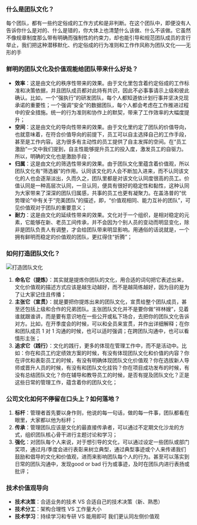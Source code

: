 ### **什么是团队文化？**
每个团队，都有一些约定俗成的工作方式和是非判断。在这个团队中，即便没有人告诉你什么是对的、什么是错的，你大体上也清楚什么该做、什么不该做。它虽然不像规章制度那么带有明确而强制性的约束力，却也能引导和规范团队成员的言行举止，我们把这种潜移默化、约定俗成的行为准则和工作作风称为团队文化——无形的手

### **鲜明的团队文化及价值观能给团队带来什么好处？**
- **效率**：这是由文化的秩序性带来的效果。由于文化里包含着约定俗成的工作标准和决策依据，并且团队成员都对此持有共识，因此不必事事请示上级和彼此确认。比如，一个“强执行”的研发团队，每个人都知道依计划行事并坚决兑现承诺的重要性；一个强调“安全”的数据团队，每个人都会考虑在工作推进过程中的安全措施。统一的行为准则和协作上的默契，带来了工作效率的大幅度提升；
- **空间**：这是由文化的导向性带来的效果。由于文化里约定了团队的价值导向，也就意味着，在符合价值导向的前提下，员工可以自主选择自己的工作手段，甚至是工作内容。这为很多有主动性的员工提供了自主发挥的空间。在“员工激励”一文中我们提到，自主性能够提升员工的投入度，激发员工的自驱力。所以，明确的文化也是激励手段；
- **归属**：这是由文化的筛选性带来的效果。由于团队文化里蕴含着价值观，所以团队文化有“筛选器”的作用。认同该文化的人会不断加入进来，而不认同该文化的人也会逐渐淡出，久而久之，团队里都是对该文化认同度很高的员工。价值认同是一种高层次认同，一旦认同，便具有很好的稳定性和黏性，这种认同为大家带来了深深的团队归属感，共事的员工也更有凝聚力。在盖洛普的“优势理论”中有关于“完美团队”的描述，即，“价值观相同、能力互补的团队”，可见价值观对于团队的重要意义；
- **耐力**：这是由文化的延续性带来的效果。文化对于一个组织，是相对稳定的元素，它能够在新、老员工间传承，并不会因为个别人员的变动而明显变化，除非是团队负责人有调整，才会给团队带来明显影响。用通俗的话说就是，一个拥有鲜明而稳定的价值观的团队，更扛得住“折腾”；

### **如何打造团队文化？**
![打造团队文化]()
1) **命名它（提炼）**：其实就是提炼你团队的文化，用合适的词句把它表述出来，文化价值观的描述方式应该是越生动越好，而不是越简练越好，因为目的是为了让大家记住且传播；
2) **主张它（宣贯）**：就是要把你提炼出来的团队文化，宣贯给整个团队成员，甚至还包括上级和合作的兄弟团队。主张团队文化并不是要你做“祥林嫂”，见着谁就跟谁讲，而是要有意识地在一些公开或私下场合，去把你的团队文化告诉对方。比如，在开季度会的时候，可以和全员来宣贯，并作出详细解释；在你和团队成员 1 对 1 沟通的时候，也可以适时强调；在跨团队沟通中，也可以看情形主张；
3) **追求它（践行）**：文化的践行，更多的体现在管理工作中，而不是活动中。比如：你在和员工约定绩效方案的时候，有没有体现团队文化和价值的内容？你在评优和表彰员工的时候，有没有明确体现团队文化价值观？你在选拔新人导师或晋升人员的时候，有没有和团队文化挂钩？你在项目成功发布的时候，有没有总结团队文化？你在辅导和教导员工的时候，是否有提及团队文化？正是这些日常的管理工作，蕴含着你的团队文化；


### **公司文化如何不停留在口头上？如何落地？**
1) **标杆**：管理者首先要以身作则，他说的每一句话，做的每一件事，团队都看在眼里，大家都以他为标杆；
2) **传承**：管理团队应该是文化的最直接传承者，可以通过不定期文化沙龙的方式，组织团队核心骨干进行主题讨论和学习；
3) **强化**：对团队每个人来说，对于想引导的文化，可以通过设定一些团队或部门奖项，通过月/季度会进行表彰来树立典型，通过典型事迹或个人来传递我们鼓励和倡导的文化和价值观，进而来影响团队每个人的行为。甚至可以落实到日常的团队沟通中，发现good or  bad 行为或事迹，及时在团队内进行表扬或批评；

### **技术价值观导向**
- **技术决策**：合适业务的技术 VS 合适自己的技术决策（新、熟悉）
- **技术分工**：架构合理性 VS 工作量大小
- **技术学习**：持续学习和专研  VS  能用即可
我们更认同左侧价值观